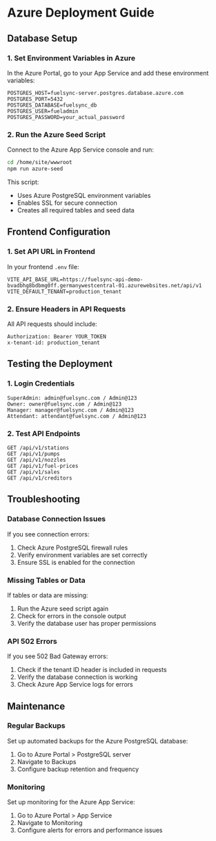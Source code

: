 # Azure Deployment Guide

## Database Setup

### 1. Set Environment Variables in Azure

In the Azure Portal, go to your App Service and add these environment variables:

```
POSTGRES_HOST=fuelsync-server.postgres.database.azure.com
POSTGRES_PORT=5432
POSTGRES_DATABASE=fuelsync_db
POSTGRES_USER=fueladmin
POSTGRES_PASSWORD=your_actual_password
```

### 2. Run the Azure Seed Script

Connect to the Azure App Service console and run:

```bash
cd /home/site/wwwroot
npm run azure-seed
```

This script:
- Uses Azure PostgreSQL environment variables
- Enables SSL for secure connection
- Creates all required tables and seed data

## Frontend Configuration

### 1. Set API URL in Frontend

In your frontend `.env` file:

```
VITE_API_BASE_URL=https://fuelsync-api-demo-bvadbhg8bdbmg0ff.germanywestcentral-01.azurewebsites.net/api/v1
VITE_DEFAULT_TENANT=production_tenant
```

### 2. Ensure Headers in API Requests

All API requests should include:

```
Authorization: Bearer YOUR_TOKEN
x-tenant-id: production_tenant
```

## Testing the Deployment

### 1. Login Credentials

```
SuperAdmin: admin@fuelsync.com / Admin@123
Owner: owner@fuelsync.com / Admin@123
Manager: manager@fuelsync.com / Admin@123
Attendant: attendant@fuelsync.com / Admin@123
```

### 2. Test API Endpoints

```
GET /api/v1/stations
GET /api/v1/pumps
GET /api/v1/nozzles
GET /api/v1/fuel-prices
GET /api/v1/sales
GET /api/v1/creditors
```

## Troubleshooting

### Database Connection Issues

If you see connection errors:

1. Check Azure PostgreSQL firewall rules
2. Verify environment variables are set correctly
3. Ensure SSL is enabled for the connection

### Missing Tables or Data

If tables or data are missing:

1. Run the Azure seed script again
2. Check for errors in the console output
3. Verify the database user has proper permissions

### API 502 Errors

If you see 502 Bad Gateway errors:

1. Check if the tenant ID header is included in requests
2. Verify the database connection is working
3. Check Azure App Service logs for errors

## Maintenance

### Regular Backups

Set up automated backups for the Azure PostgreSQL database:

1. Go to Azure Portal > PostgreSQL server
2. Navigate to Backups
3. Configure backup retention and frequency

### Monitoring

Set up monitoring for the Azure App Service:

1. Go to Azure Portal > App Service
2. Navigate to Monitoring
3. Configure alerts for errors and performance issues